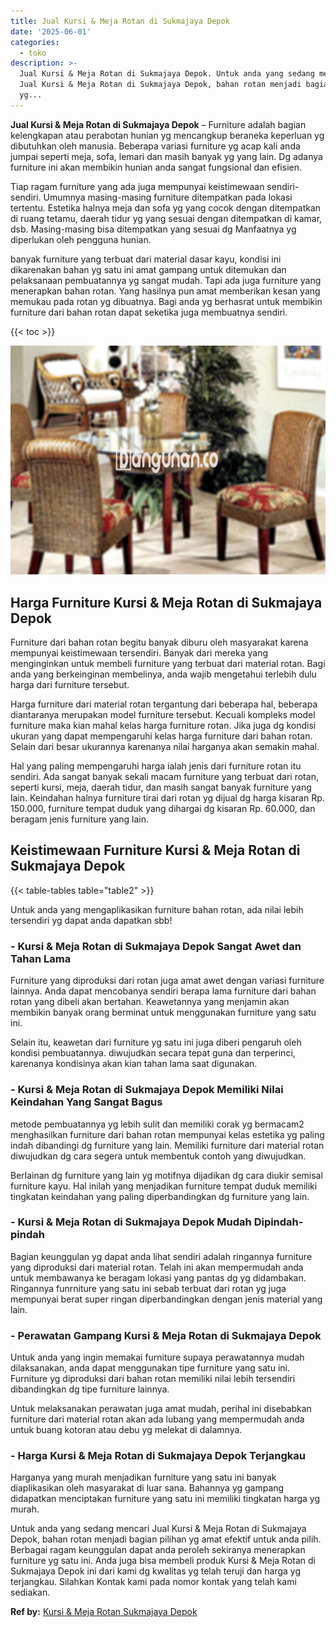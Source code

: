 ```yaml
---
title: Jual Kursi & Meja Rotan di Sukmajaya Depok
date: '2025-06-01'
categories:
  - toko
description: >-
  Jual Kursi & Meja Rotan di Sukmajaya Depok. Untuk anda yang sedang mencari
  Jual Kursi & Meja Rotan di Sukmajaya Depok, bahan rotan menjadi bagian pilihan
  yg...
---
```


**Jual Kursi & Meja Rotan di Sukmajaya Depok** – Furniture adalah bagian kelengkapan atau perabotan hunian yg mencangkup beraneka keperluan yg dibutuhkan oleh manusia. Beberapa variasi furniture yg acap kali anda jumpai seperti meja, sofa, lemari dan masih banyak yg yang lain. Dg adanya furniture ini akan membikin hunian anda sangat fungsional dan efisien.

Tiap ragam furniture yang ada juga mempunyai keistimewaan sendiri-sendiri. Umumnya masing-masing furniture ditempatkan pada lokasi tertentu. Estetika halnya meja dan sofa yg yang cocok dengan ditempatkan di ruang tetamu, daerah tidur yg yang sesuai dengan ditempatkan di kamar, dsb. Masing-masing bisa ditempatkan yang sesuai dg Manfaatnya yg diperlukan oleh pengguna hunian.

banyak furniture yang terbuat dari material dasar kayu, kondisi ini dikarenakan bahan yg satu ini amat gampang untuk ditemukan dan pelaksanaan pembuatannya yg sangat mudah. Tapi ada juga furniture yang menerapkan bahan rotan. Yang hasilnya pun amat memberikan kesan yang memukau pada rotan yg dibuatnya. Bagi anda yg berhasrat untuk membikin furniture dari bahan rotan dapat seketika juga membuatnya sendiri.

{{< toc >}}

![Jual Kursi & Meja Rotan di Sukmajaya Depok](/images/kursi-meja-rotan-murah18.png)

## Harga Furniture Kursi & Meja Rotan di Sukmajaya Depok

Furniture dari bahan rotan begitu banyak diburu oleh masyarakat karena mempunyai keistimewaan tersendiri. Banyak dari mereka yang menginginkan untuk membeli furniture yang terbuat dari material rotan. Bagi anda yang berkeinginan membelinya, anda wajib mengetahui terlebih dulu harga dari furniture tersebut.

Harga furniture dari material rotan tergantung dari beberapa hal, beberapa diantaranya merupakan model furniture tersebut. Kecuali kompleks model furniture maka kian mahal kelas harga furniture rotan. Jika juga dg kondisi ukuran yang dapat mempengaruhi kelas harga furniture dari bahan rotan. Selain dari besar ukurannya karenanya nilai harganya akan semakin mahal.

Hal yang paling mempengaruhi harga ialah jenis dari furniture rotan itu sendiri. Ada sangat banyak sekali macam furniture yang terbuat dari rotan, seperti kursi, meja, daerah tidur, dan masih sangat banyak furniture yang lain. Keindahan halnya furniture tirai dari rotan yg dijual dg harga kisaran Rp. 150.000, furniture tempat duduk yang dihargai dg kisaran Rp. 60.000, dan beragam jenis furniture yang lain.

## Keistimewaan Furniture Kursi & Meja Rotan di Sukmajaya Depok

{{< table-tables table="table2" >}}

Untuk anda yang mengaplikasikan furniture bahan rotan, ada nilai lebih tersendiri yg dapat anda dapatkan sbb!

### \- Kursi & Meja Rotan di Sukmajaya Depok Sangat Awet dan Tahan Lama

Furniture yang diproduksi dari rotan juga amat awet dengan variasi furniture lainnya. Anda dapat mencobanya sendiri berapa lama furniture dari bahan rotan yang dibeli akan bertahan. Keawetannya yang menjamin akan membikin banyak orang berminat untuk menggunakan furniture yang satu ini.

Selain itu, keawetan dari furniture yg satu ini juga diberi pengaruh oleh kondisi pembuatannya. diwujudkan secara tepat guna dan terperinci, karenanya kondisinya akan kian tahan lama saat digunakan.

### \- Kursi & Meja Rotan di Sukmajaya Depok Memiliki Nilai Keindahan Yang Sangat Bagus

metode pembuatannya yg lebih sulit dan memiliki corak yg bermacam2 menghasilkan furniture dari bahan rotan mempunyai kelas estetika yg paling indah dibandingi dg furniture yang lain. Memiliki furniture dari material rotan diwujudkan dg cara segera untuk membentuk contoh yang diwujudkan.

Berlainan dg furniture yang lain yg motifnya dijadikan dg cara diukir semisal furniture kayu. Hal inilah yang menjadikan furniture tempat duduk memiliki tingkatan keindahan yang paling diperbandingkan dg furniture yang lain.

### \- Kursi & Meja Rotan di Sukmajaya Depok Mudah Dipindah-pindah

Bagian keunggulan yg dapat anda lihat sendiri adalah ringannya furniture yang diproduksi dari material rotan. Telah ini akan mempermudah anda untuk membawanya ke beragam lokasi yang pantas dg yg didambakan. Ringannya funrniture yang satu ini sebab terbuat dari rotan yg juga mempunyai berat super ringan diperbandingkan dengan jenis material yang lain.

### \- Perawatan Gampang Kursi & Meja Rotan di Sukmajaya Depok

Untuk anda yang ingin memakai furniture supaya perawatannya mudah dilaksanakan, anda dapat menggunakan tipe furniture yang satu ini. Furniture yg diproduksi dari bahan rotan memiliki nilai lebih tersendiri dibandingkan dg tipe furniture lainnya.

Untuk melaksanakan perawatan juga amat mudah, perihal ini disebabkan furniture dari material rotan akan ada lubang yang mempermudah anda untuk buang kotoran atau debu yg melekat di dalamnya.

### \- Harga Kursi & Meja Rotan di Sukmajaya Depok Terjangkau

Harganya yang murah menjadikan furniture yang satu ini banyak diaplikasikan oleh masyarakat di luar sana. Bahannya yg gampang didapatkan menciptakan furniture yang satu ini memiliki tingkatan harga yg murah.

Untuk anda yang sedang mencari Jual Kursi & Meja Rotan di Sukmajaya Depok, bahan rotan menjadi bagian pilihan yg amat efektif untuk anda pilih. Berbagai ragam keunggulan dapat anda peroleh sekiranya menerapkan furniture yg satu ini. Anda juga bisa membeli produk Kursi & Meja Rotan di Sukmajaya Depok ini dari kami dg kwalitas yg telah teruji dan harga yg terjangkau. Silahkan Kontak kami pada nomor kontak yang telah kami sediakan.

**Ref by:** [Kursi & Meja Rotan Sukmajaya Depok](https://id.wikipedia.org/wiki/Kursi)
